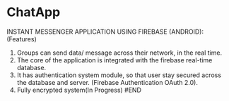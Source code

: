 # ChatApp
INSTANT MESSENGER APPLICATION USING FIREBASE  (ANDROID): 
(Features) 
1. Groups can send data/ message across their network, in the real time. 
2. The core of the application is integrated with the firebase real-time database. 
3. It has authentication system module, so that user stay secured across the database and server. (Firebase Authentication OAuth 2.0). 
4. Fully encrypted system(In Progress) 
 #END
